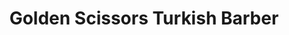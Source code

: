 ---
title: "Golden Scissors Turkish Barber"
url: /motherwell/golden-scissors-turkish-barber/
shop: hairdresser
---